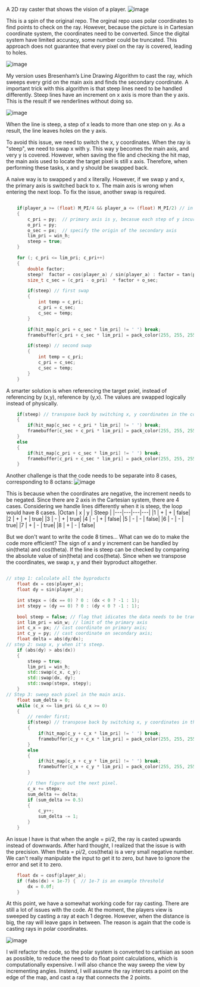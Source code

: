 A 2D ray caster that shows the vision of a player. 
![image](https://github.com/user-attachments/assets/419cc22b-facc-48ae-af04-99d25663e923)

This is a spin of the original repo.
The orginal repo uses polar coordinates to find points to check on the ray. However, because the picture is in Cartesian coordinate system, the coordinates need to be converted. Since the digital system have limited accuracy, some number could be truncated. This approach does not guarantee that every pixel on the ray is covered, leading to holes.

![image](https://github.com/user-attachments/assets/ad466ac2-0e34-4dbe-ac56-4fa154ab90c4)

My version uses Bresenham’s Line Drawing Algorithm to cast the ray, which sweeps every grid on the main axis and finds the secondary coordinate. 
A important trick with this algorithm is that steep lines need to be handled differently. Steep lines have an increment on x axis is more than the y axis. This is the result if we renderlines without doing so.

![image](https://github.com/user-attachments/assets/c37a41e3-ae02-43d0-8887-b20c900ffa37)

When the line is steep, a step of x leads to more than one step on y. As a result, the line leaves holes on the y axis. 

To avoid this issue, we need to switch the x, y coordinates.  When the ray is "steep", we need to swap x with y. This way y becomes the main axis, and very y is covered. However, when saving the file and checking the hit map, the main axis used to locate the target pixel is still x axis. Therefore, when performing these tasks, x and y should be swapped back. 

A naive way is to swapped y and x literally. However, if we swap y and x, the primary axis is switched back to x. The main axis is wrong when entering the next loop. To fix the issue, another swap is required. 

``` cpp

    if(player_a >= (float) M_PI/4 && player_a <= (float) M_PI/2) // in octan 2, the line is steep
    {
        c_pri = py;  // primary axis is y, becasue each step of y incurrs delta x <1.
        o_pri = py;
        o_sec = px;  // specify the origin of the secondary axis
        lim_pri = win_h;
        steep = true;
    }

    for (; c_pri <= lim_pri; c_pri++) 
    {   
        double factor;
        steep?  factor = cos(player_a) / sin(player_a) : factor = tan(player_a);
        size_t c_sec = (c_pri - o_pri)  * factor + o_sec;

        if(steep) // first swap
        {
            int temp = c_pri;
            c_pri = c_sec;
            c_sec = temp;
        }

        if(hit_map[c_pri + c_sec * lim_pri] != ' ') break;
        framebuffer[c_pri + c_sec * lim_pri] = pack_color(255, 255, 255); // segfalut

        if(steep) // second swap
        {
            int temp = c_pri;
            c_pri = c_sec;
            c_sec = temp;
        }
    }
```

A smarter solution is when referencing the target pxiel, instead of referencing by (x,y), reference by (y,x). The values are swapped logically instead of physically.

``` cpp
    if(steep) // transpose back by switching x, y coordinates in the coordinate reference.
    {
        if(hit_map[c_sec + c_pri * lim_pri] != ' ') break;
        framebuffer[c_sec + c_pri * lim_pri] = pack_color(255, 255, 255);
    }
    else
    {
        if(hit_map[c_pri + c_sec * lim_pri] != ' ') break;
        framebuffer[c_pri + c_sec * lim_pri] = pack_color(255, 255, 255); 
    }   
```

Another challenge is that the code needs to be separate into 8 cases, corresponding to 8 octans:
![image](https://github.com/user-attachments/assets/04540181-d889-4851-9548-3222b37bb5e3)

This is because when the coordinates are negative, the increment needs to be negated. Since there are 2 axis in the Cartesian system, there are 4 cases. Considering we handle lines differently when it is steep, the loop would have 8 cases. 
|Octan | x | y | Steep |
|---|---|---|---|
|1 | + | + | false|
|2 | + | + | true|
|3 | - | + | true|
|4 | - | + | false|
|5 | - | - | false|
|6 | - | - | true|
|7 | + | - | true|
|8 | + | - | false|



But we don't want to write the code 8 times... What can we do to make the code more efficient?
The sign of x and y increment can be handled by sin(theta) and cos(theta). 
If the line is steep can be checked by comparing the absolute value of sin(theta) and cos(theta). 
Since when we transpose the coordinates, we swap x, y and their byproduct altogether. 
``` cpp

// step 1: calculate all the byproducts
    float dx = cos(player_a);
    float dy = sin(player_a);

    int stepx = (dx == 0) ? 0 : (dx < 0 ? -1 : 1);
    int stepy = (dy == 0) ? 0 : (dy < 0 ? -1 : 1);

    bool steep = false; // flag that idicates the data needs to be transposed.
    int lim_pri = win_w; // limit of the primary axis
    int c_x = px; // cast coordinate on primary axis;
    int c_y = py; // cast coordinate on secondary axis;
    float delta = abs(dy/dx);
// step 2: swap x, y when it's steep.
    if (abs(dy) > abs(dx)) 
    {
        steep = true;
        lim_pri = win_h;
        std::swap(c_x, c_y);
        std::swap(dx, dy);
        std::swap(stepx, stepy);
    }
// Step 3: sweep each pixel in the main axis.
    float sum_delta = 0;
    while (c_x <= lim_pri && c_x >= 0)
    {   
        // render first;
        if(steep) // transpose back by switching x, y coordinates in the coordinate reference.
        {
            if(hit_map[c_y + c_x * lim_pri] != ' ') break;
            framebuffer[c_y + c_x * lim_pri] = pack_color(255, 255, 255); // segfalut
        }
        else
        {
            if(hit_map[c_x + c_y * lim_pri] != ' ') break;
            framebuffer[c_x + c_y * lim_pri] = pack_color(255, 255, 255); // segfalut
        }

        // then figure out the next pixel.
        c_x += stepx;
        sum_delta += delta;
        if (sum_delta >= 0.5)
        {
            c_y++;
            sum_delta -= 1;
        }
    }
```
An issue I have is that when the angle = pi/2, the ray is casted upwards instead of downwards. After hard thought, I realized that the issue is with the precision. When theta = pi/2, cos(theta) is a very small negative number. We can't really manipulate the input to get it to zero, but have to ignore the error and set it to zero.

``` cpp
    float dx = cosf(player_a);
    if (fabs(dx) < 1e-7) {  // 1e-7 is an example threshold
        dx = 0.0f;
    }
```
At this point, we have a somewhat working code for ray casting. There are still a lot of issues with the code. At the moment, the players view is sweeped by casting a ray at each 1 degree. However, when the distance is big, the ray will leave gaps in between. The reason is again that the code is casting rays in polar coordinates.

![image](https://github.com/user-attachments/assets/2f3fd492-f05b-4f9a-a03c-81fd6bab2142)

I will refactor the code, so the polar system is converted to cartisian as soon as possible, to reduce the need to do float point calculations, which is computationally expensive. I will also chance the way sweep the view by incrementing angles. Instend, I will assume the ray intercets a point on the edge of the map, and cast a ray that connects the 2 points. 
